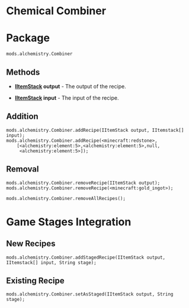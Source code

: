 # Chemical Combiner

# Package
`mods.alchemistry.Combiner`

## Methods
- **[IItemStack](/Vanilla/Items/IItemStack/) output** - The output of the recipe.

- **[IItemStack](/Vanilla/Items/IItemStack/) input** - The input of the recipe.


## Addition
```zenscript
mods.alchemistry.Combiner.addRecipe(IItemStack output, IItemstack[] input);
mods.alchemistry.Combiner.addRecipe(<minecraft:redstone>,
    [<alchemistry:element:5>,<alchemistry:element:5>,null,
     <alchemistry:element:5>]);
```

## Removal
```zenscript
mods.alchemistry.Combiner.removeRecipe(IItemStack output);
mods.alchemistry.Combiner.removeRecipe(<minecraft:gold_ingot>);

mods.alchemistry.Combiner.removeAllRecipes();
```


# Game Stages Integration

## New Recipes
```zenscript
mods.alchemistry.Combiner.addStagedRecipe(IItemStack output, IItemstack[] input, String stage);
```

## Existing Recipe

```zenscript
mods.alchemistry.Combiner.setAsStaged(IItemStack output, String stage);
```
